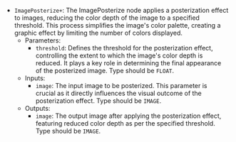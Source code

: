 - `ImagePosterize+`: The ImagePosterize node applies a posterization effect to images, reducing the color depth of the image to a specified threshold. This process simplifies the image's color palette, creating a graphic effect by limiting the number of colors displayed.
    - Parameters:
        - `threshold`: Defines the threshold for the posterization effect, controlling the extent to which the image's color depth is reduced. It plays a key role in determining the final appearance of the posterized image. Type should be `FLOAT`.
    - Inputs:
        - `image`: The input image to be posterized. This parameter is crucial as it directly influences the visual outcome of the posterization effect. Type should be `IMAGE`.
    - Outputs:
        - `image`: The output image after applying the posterization effect, featuring reduced color depth as per the specified threshold. Type should be `IMAGE`.
